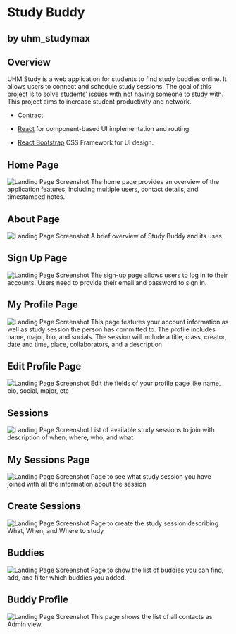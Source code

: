 # Study Buddy
## by uhm_studymax

## Overview

UHM Study is a web application for students to find study buddies online. It allows users to connect and schedule study sessions. The goal of this project is to solve students' issues with not having someone to study with. This project aims to increase student productivity and network.

* [Contract](https://docs.google.com/document/d/1CuqpTS5TcGMRY66bBHws0psp6xEzRiAeooaWMurNlUc/edit?usp=sharing) 

* [React](https://reactjs.org/) for component-based UI implementation and routing.
* [React Bootstrap](https://react-bootstrap.github.io/) CSS Framework for UI design.


## Home Page

<img src="doc/front.png" alt="Landing Page Screenshot">
The home page provides an overview of the application features, including multiple users, contact details, and timestamped notes.

## About Page

<img src="doc/frontp2.png" alt="Landing Page Screenshot">
A brief overview of Study Buddy and its uses

## Sign Up Page

<img src="doc/signUp.png" alt="Landing Page Screenshot">
The sign-up page allows users to log in to their accounts. Users need to provide their email and password to sign in.

## My Profile Page

<img src="doc/myProfile.png" alt="Landing Page Screenshot">
This page features your account information as well as study session the person has committed to.  The profile includes name, major, bio, and socials. The session will include a title, class, creator, date and time, place, collaborators, and a description

## Edit Profile Page

<img src="doc/editProf.png" alt="Landing Page Screenshot">
Edit the fields of your profile page like name, bio, social, major, etc

## Sessions

<img src="doc/sess.png" alt="Landing Page Screenshot">
List of available study sessions to join with description of when, where, who, and what

## My Sessions Page

<img src="doc/mySession.png" alt="Landing Page Screenshot">
Page to see what study session you have joined with all the information about the session

## Create Sessions

<img src="doc/CreateSes.png" alt="Landing Page Screenshot">
Page to create the study session describing What, When, and Where to study

## Buddies

<img src="doc/bud.png" alt="Landing Page Screenshot">
Page to show the list of buddies you can find, add, and filter which buddies you added.

## Buddy Profile

<img src="doc/buddyProfile.png" alt="Landing Page Screenshot">
This page shows the list of all contacts as Admin view.


